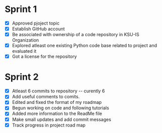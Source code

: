 # Sprint 1
- [X] Approved pjoject topic
- [x] Establish GitHub account
- [x] Be associated with ownership of a code repository in KSU-IS Organization
- [x] Explored atleast one existing Python code base related to project and evaluated it
- [x] Got a license for the repository

# Sprint 2
- [x] Atleast 6 commits to repository -- curently 6
- [x] Add useful comments to comits.
- [x] Edited and fixed the format of my roadmap
- [x] Begun working on code and following tutorials
- [x] Added more information to the ReadMe file
- [x] Make small updates and add commit messages
- [x] Track progress in project road map
